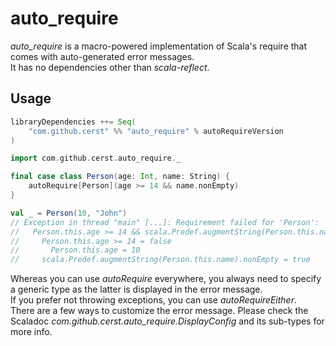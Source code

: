 # auto_require

_auto\_require_ is a macro-powered implementation of Scala's require that comes with auto-generated error messages.  
It has no dependencies other than _scala-reflect_.

## Usage

```scala
libraryDependencies ++= Seq(
    "com.github.cerst" %% "auto_require" % autoRequireVersion
)
```

````scala
import com.github.cerst.auto_require._

final case class Person(age: Int, name: String) {
    autoRequire[Person](age >= 14 && name.nonEmpty)
}

val _ = Person(10, "John")
// Exception in thread "main" [...]: Requirement failed for 'Person':
//   Person.this.age >= 14 && scala.Predef.augmentString(Person.this.name).nonEmpty = false
//     Person.this.age >= 14 = false
//       Person.this.age = 10
//     scala.Predef.augmentString(Person.this.name).nonEmpty = true
````

Whereas you can use _autoRequire_ everywhere, you always need to specify a generic type as the latter is displayed in the error message.   
If you prefer not throwing exceptions, you can use _autoRequireEither_.  
There are a few ways to customize the error message. Please check the Scaladoc _com.github.cerst.auto_require.DisplayConfig_
and its sub-types for more info.
